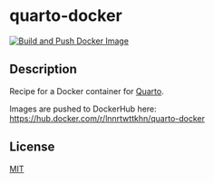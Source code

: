 # quarto-docker

[![Build and Push Docker Image](https://github.com/lnnrtwttkhn/quarto-docker/actions/workflows/docker-build.yml/badge.svg)](https://github.com/lnnrtwttkhn/quarto-docker/actions/workflows/docker-build.yml)

## Description

Recipe for a Docker container for [Quarto](https://quarto.org/).

Images are pushed to DockerHub here: <https://hub.docker.com/r/lnnrtwttkhn/quarto-docker>

## License

[MIT](LICENSE)

